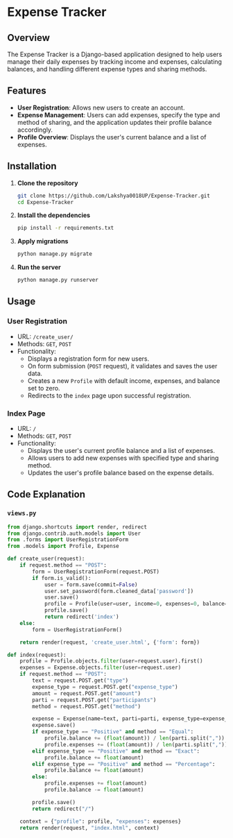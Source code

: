 # Expense Tracker

## Overview
The Expense Tracker is a Django-based application designed to help users manage their daily expenses by tracking income and expenses, calculating balances, and handling different expense types and sharing methods.

## Features
- **User Registration**: Allows new users to create an account.
- **Expense Management**: Users can add expenses, specify the type and method of sharing, and the application updates their profile balance accordingly.
- **Profile Overview**: Displays the user's current balance and a list of expenses.

## Installation

1. **Clone the repository**
    ```sh
    git clone https://github.com/Lakshya0018UP/Expense-Tracker.git
    cd Expense-Tracker
    ```

2. **Install the dependencies**
    ```sh
    pip install -r requirements.txt
    ```

3. **Apply migrations**
    ```sh
    python manage.py migrate
    ```

4. **Run the server**
    ```sh
    python manage.py runserver
    ```

## Usage

### User Registration
- URL: `/create_user/`
- Methods: `GET`, `POST`
- Functionality: 
  - Displays a registration form for new users.
  - On form submission (`POST` request), it validates and saves the user data.
  - Creates a new `Profile` with default income, expenses, and balance set to zero.
  - Redirects to the `index` page upon successful registration.

### Index Page
- URL: `/`
- Methods: `GET`, `POST`
- Functionality: 
  - Displays the user's current profile balance and a list of expenses.
  - Allows users to add new expenses with specified type and sharing method.
  - Updates the user's profile balance based on the expense details.

## Code Explanation

### `views.py`
```python
from django.shortcuts import render, redirect
from django.contrib.auth.models import User
from .forms import UserRegistrationForm
from .models import Profile, Expense

def create_user(request):
    if request.method == "POST":
        form = UserRegistrationForm(request.POST)
        if form.is_valid():
            user = form.save(commit=False)
            user.set_password(form.cleaned_data['password'])
            user.save()
            profile = Profile(user=user, income=0, expenses=0, balance=0)
            profile.save()
            return redirect('index')
    else:
        form = UserRegistrationForm()

    return render(request, 'create_user.html', {'form': form})

def index(request):
    profile = Profile.objects.filter(user=request.user).first()
    expenses = Expense.objects.filter(user=request.user)
    if request.method == "POST":
        text = request.POST.get("type")
        expense_type = request.POST.get("expense_type")
        amount = request.POST.get("amount")
        parti = request.POST.get("participants")
        method = request.POST.get("method")

        expense = Expense(name=text, parti=parti, expense_type=expense_type, user=request.user, method=method, amount=amount)
        expense.save()
        if expense_type == "Positive" and method == "Equal":
            profile.balance += (float(amount)) / len(parti.split(","))
            profile.expenses += (float(amount)) / len(parti.split(","))
        elif expense_type == "Positive" and method == "Exact":
            profile.balance += float(amount)
        elif expense_type == "Positive" and method == "Percentage":
            profile.balance += float(amount)
        else:
            profile.expenses += float(amount)
            profile.balance -= float(amount)

        profile.save()
        return redirect("/")

    context = {"profile": profile, "expenses": expenses}
    return render(request, "index.html", context)

